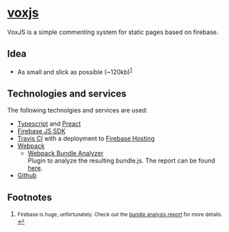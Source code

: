 # [voxjs](https://vox-js.firebaseapp.com)
VoxJS is a simple commenting system for static pages based on firebase.

## Idea
 * As small and slick as possible (~120kb)<sup id="a1">[1](#f1)</sup>

## Technologies and services
The following technolgies and services are used:

 * [Typescript](https://github.com/Microsoft/TypeScript) and [Preact](https://preactjs.com/)
 * [Firebase JS SDK](https://github.com/firebase/firebase-js-sdk)
 * [Travis CI](https://travis-ci.org) with a deployment to [Firebase Hosting](https://firebase.google.com/docs/hosting/)
 * [Webpack](https://github.com/webpack/webpack)
   * [Webpack Bundle Analyzer](https://github.com/webpack-contrib/webpack-bundle-analyzer) <br> Plugin to analyze the resulting bundle.js. The report can be found [here](https://vox-js.firebaseapp.com/report.html).
 * [Github](https://github.com)

## Footnotes
1. <small id="f1">Firebase is huge, unfortunately. Check out the [bundle analysis report](https://vox-js.firebaseapp.com/report.html) for more details.</small> [↩](#a1)
